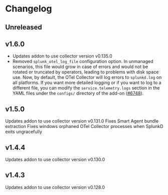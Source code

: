 # Changelog

## Unreleased

## v1.6.0

- Updates addon to use collector version v0.135.0
- Removed `splunk_otel_log_file` configuration option. In unmanaged scenarios, this file
  would grow in case of errors and would not be rotated or truncated by operators, leading
  to problems with disk space use. Now, by default, the OTel Collector will log errors
  to `splunkd.log` on all platforms. If you want more detailed logging or if you want to log to a different file,
  you can modify the `service.telemetry.logs` section in the YAML files under the `configs/` directory of the add-on ([#6748](https://github.com/signalfx/splunk-otel-collector/pull/6748)).

## v1.5.0

Updates addon to use collector version v0.131.0
Fixes Smart Agent bundle extraction
Fixes windows orphaned OTel Collector processes when SplunkD exits ungracefully

## v1.4.4

Updates addon to use collector version v0.130.0

## v1.4.3

Updates addon to use collector version v0.128.0
